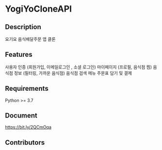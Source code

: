 # YogiYoCloneAPI

## Description
요기요 음식배달주문 앱 클론


## Features
사용자 인증 (회원가입, 이메일로그인 , 소셜 로그인)
마이페이지 (프로필, 음식점 찜)
음식점 정보 (필터링, 가까운 음식점)
음식점 검색 
메뉴 주문표 담기 및 결제

## Requirements
Python >= 3.7

## Document
https://bit.ly/2QCmOqa

## Contributors

